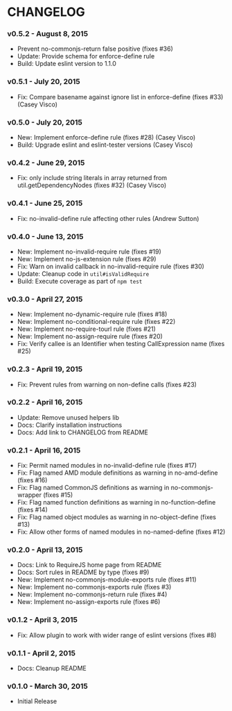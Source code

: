 # CHANGELOG

### v0.5.2 - August 8, 2015

* Prevent no-commonjs-return false positive (fixes #36)
* Update: Provide schema for enforce-define rule
* Build: Update eslint version to 1.1.0

### v0.5.1 - July 20, 2015

* Fix: Compare basename against ignore list in enforce-define (fixes #33) (Casey Visco)

### v0.5.0 - July 20, 2015

* New: Implement enforce-define rule (fixes #28) (Casey Visco)
* Build: Upgrade eslint and eslint-tester versions (Casey Visco)

### v0.4.2 - June 29, 2015

* Fix: only include string literals in array returned from util.getDependencyNodes (fixes #32) (Casey Visco)

### v0.4.1 - June 25, 2015

* Fix: no-invalid-define rule affecting other rules (Andrew Sutton)

### v0.4.0 - June 13, 2015

* New: Implement no-invalid-require rule (fixes #19)
* New: Implement no-js-extension rule (fixes #29)
* Fix: Warn on invalid callback in no-invalid-require rule (fixes #30)
* Update: Cleanup code in `util#isValidRequire`
* Build: Execute coverage as part of `npm test`

### v0.3.0 - April 27, 2015

* New: Implement no-dynamic-require rule (fixes #18)
* New: Implement no-conditional-require rule (fixes #22)
* New: Implement no-require-tourl rule (fixes #21)
* New: Implement no-assign-require rule (fixes #20)
* Fix: Verify callee is an Identifier when testing CallExpression name (fixes #25)

### v0.2.3 - April 19, 2015

* Fix: Prevent rules from warning on non-define calls (fixes #23)

### v0.2.2 - April 16, 2015

* Update: Remove unused helpers lib
* Docs: Clarify installation instructions
* Docs: Add link to CHANGELOG from README

### v0.2.1 - April 16, 2015

* Fix: Permit named modules in no-invalid-define rule (fixes #17)
* Fix: Flag named AMD module definitions as warning in no-amd-define (fixes #16)
* Fix: Flag named CommonJS definitions as warning in no-commonjs-wrapper (fixes #15)
* Fix: Flag named function definitions as warning in no-function-define (fixes #14)
* Fix: Flag named object modules as warning in no-object-define (fixes #13)
* Fix: Allow other forms of named modules in no-named-define (fixes #12)

### v0.2.0 - April 13, 2015

* Docs: Link to RequireJS home page from README
* Docs: Sort rules in README by type (fixes #9)
* New: Implement no-commonjs-module-exports rule (fixes #11)
* New: Implement no-commonjs-exports rule (fixes #3)
* New: Implement no-commonjs-return rule (fixes #4)
* New: Implement no-assign-exports rule (fixes #6)

### v0.1.2 - April 3, 2015

* Fix: Allow plugin to work with wider range of eslint versions (fixes #8)

### v0.1.1 - April 2, 2015

* Docs: Cleanup README

### v0.1.0 - March 30, 2015

* Initial Release
